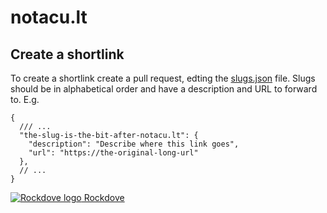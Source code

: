 # notacu.lt

## Create a shortlink
To create a shortlink create a pull request, edting the [slugs.json](slugs.json) file.
Slugs should be in alphabetical order and have a description and URL to forward to. E.g.

```jsonc
{
  /// ...
  "the-slug-is-the-bit-after-notacu.lt": {
    "description": "Describe where this link goes",
    "url": "https://the-original-long-url"
  },
  // ...
}
```


[![Rockdove logo](https://avatars0.githubusercontent.com/u/8012972?s=18&u=4445fca5751d1c3cdf95c7e62074c358e28530fc&v=4) Rockdove](https://rockdove.uk)
